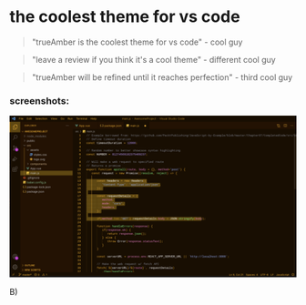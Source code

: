 # the coolest theme for vs code

> "trueAmber is the coolest theme for vs code" - cool guy

> "leave a review if you think it's a cool theme" - different cool guy

> "trueAmber will be refined until it reaches perfection" - third cool guy

### screenshots:

![screenshot 1](https://raw.githubusercontent.com/headintheclout/trueAmber/main/trueamber/images/trueAmber1.png)

B)


